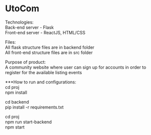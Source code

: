 # UtoCom

Technologies:   
Back-end server - Flask  
Front-end server - ReactJS, HTML/CSS  

Files:  
All flask structure files are in backend folder  
All front-end structure files are in src folder  

Purpose of product:     
A community website where user can sign up for accounts in order to     
register for the available listing events   



***How to run and configurations:     
cd proj     
npm install     

cd backend      
pip install -r requirements.txt   

cd proj     
npm run start-backend   
npm start   

